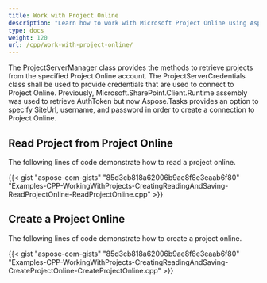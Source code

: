 ```yaml
---
title: Work with Project Online
description: "Learn how to work with Microsoft Project Online using Aspose.Tasks for C++."
type: docs
weight: 120
url: /cpp/work-with-project-online/
---
```


The ProjectServerManager class provides the methods to retrieve projects from the specified Project Online account. The ProjectServerCredentials class shall be used to provide credentials that are used to connect to Project Online. Previously, Microsoft.SharePoint.Client.Runtime assembly was used to retrieve AuthToken but now Aspose.Tasks provides an option to specify SiteUrl, username, and password in order to create a connection to Project Online.  

## **Read Project from Project Online**
The following lines of code demonstrate how to read a project online.

{{< gist "aspose-com-gists" "85d3cb818a62006b9ae8f8e3eaab6f80" "Examples-CPP-WorkingWithProjects-CreatingReadingAndSaving-ReadProjectOnline-ReadProjectOnline.cpp" >}}

## **Create a Project Online**
The following lines of code demonstrate how to create a project online.

{{< gist "aspose-com-gists" "85d3cb818a62006b9ae8f8e3eaab6f80" "Examples-CPP-WorkingWithProjects-CreatingReadingAndSaving-CreateProjectOnline-CreateProjectOnline.cpp" >}}
